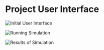 # Project User Interface
![Initial User Interface](https://github.com/jlsw-git/Research-centric-simulator-for-swarm-robotic-system/assets/60812644/75a0af4d-c6c3-4994-beb2-8c215246c999)

![Running Simulation](https://github.com/jlsw-git/Research-centric-simulator-for-swarm-robotic-system/assets/60812644/5a407ea2-5d65-4743-a73f-ea43e5385bd3)

![Results of Simulation](https://github.com/jlsw-git/Research-centric-simulator-for-swarm-robotic-system/assets/60812644/dcf65f26-95c6-4017-8fc4-5642d17fed4c)
